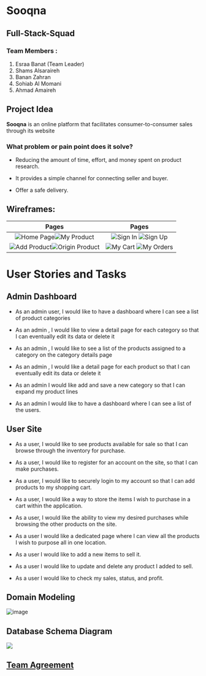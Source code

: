 # Sooqna

## Full-Stack-Squad

### Team Members :

1. Esraa Banat (Team Leader)
2. Shams Alsaraireh
3. Banan Zahran
4. Sohiab Al Momani
5. Ahmad Amaireh

## Project Idea

**Sooqna** is an online platform that facilitates consumer-to-consumer sales through its website

### What problem or pain point does it solve?

- Reducing the amount of time, effort, and money spent on product research.

- It provides a simple channel for connecting seller and buyer.

- Offer a safe delivery.

## Wireframes:

|                                           Pages                                            |                                    Pages                                    |
| :----------------------------------------------------------------------------------------: | :-------------------------------------------------------------------------: |
|      ![Home Page](./assests/Home%20Page.png)![My Product](./assests/My%20Product.png)      |     ![Sign In](./assests/Sign-In.png) ![Sign Up](./assests/Sign-Up.png)     |
| ![Add Product](./assests/Add-Product.png)![Origin Product](./assests/Origin%20Product.png) | ![My Cart](./assests/My%20Cart.png) ![My Orders](./assests/My%20Orders.png) |

# User Stories and Tasks

## Admin Dashboard

- As an admin user, I would like to have a dashboard where I can see a list of product categories

- As an admin , I would like to view a detail page for each category so that I can eventually edit its data or delete it

- As an admin , I would like to see a list of the products assigned to a category on the category details page

- As an admin , I would like a detail page for each product so that I can eventually edit its data or delete it

- As an admin I would like add and save a new category so that I can expand my product lines

- As an admin I would like to have a dashboard where I can see a list of the users.

## User Site

- As a user, I would like to see products available for sale so that I can browse through the inventory for purchase.

- As a user, I would like to register for an account on the site, so that I can make purchases.

- As a user, I would like to securely login to my account so that I can add products to my shopping cart.

- As a user, I would like a way to store the items I wish to purchase in a cart within the application.

- As a user, I would like the ability to view my desired purchases while browsing the other products on the site.

- As a user I would like a dedicated page where I can view all the products I wish to purpose all in one location.

- As a user I would like to add a new items to sell it.

- As a user I would like to update and delete any product I added to sell.

- As a user I would like to check my sales, status, and profit.

## Domain Modeling

![image](./assests/Domain%20Modeling.png)

## Database Schema Diagram

![](./assests/Database_Schema_Diagram.png.png)

## [Team Agreement](./Team-Agreement.md)
